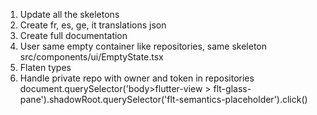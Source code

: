 1. Update all the skeletons
2. Create fr, es, ge, it translations json
3. Create full documentation
4. User same empty container like repositories, same skeleton src/components/ui/EmptyState.tsx
5. Flaten types 
7. Handle private repo with owner and token in repositories
document.querySelector('body>flutter-view > flt-glass-pane').shadowRoot.querySelector('flt-semantics-placeholder').click()
